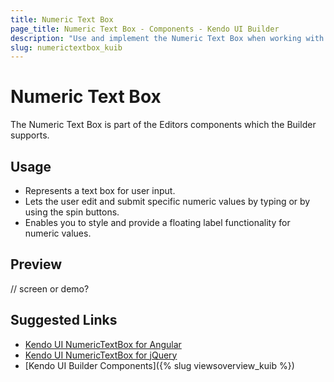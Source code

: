 ```yaml
---
title: Numeric Text Box
page_title: Numeric Text Box - Components - Kendo UI Builder
description: "Use and implement the Numeric Text Box when working with the Kendo UI Builder tool for creating and managing Angular and AngularJS-based web applications."
slug: numerictextbox_kuib
---
```


# Numeric Text Box

The Numeric Text Box is part of the Editors components which the Builder supports.

## Usage

* Represents a text box for user input.
* Lets the user edit and submit specific numeric values by typing or by using the spin buttons.
* Enables you to style and provide a floating label functionality for numeric values.

## Preview

// screen or demo?

## Suggested Links

* [Kendo UI NumericTextBox for Angular](https://www.telerik.com/kendo-angular-ui/components/inputs/numerictextbox/)
* [Kendo UI NumericTextBox for jQuery](https://demos.telerik.com/kendo-ui/numerictextbox/index)
* [Kendo UI Builder Components]({% slug viewsoverview_kuib %})
